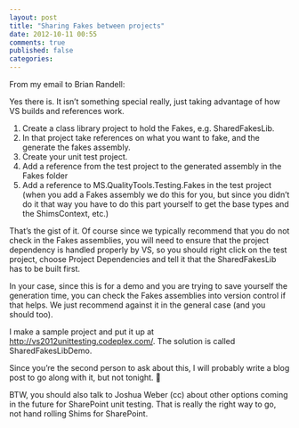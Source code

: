 ```yaml
---
layout: post
title: "Sharing Fakes between projects"
date: 2012-10-11 00:55
comments: true
published: false
categories: 
---
```



From my email to Brian Randell:

Yes there is. It isn’t something special really, just taking advantage of how VS builds and references work.

1.	Create a class library project to hold the Fakes, e.g. SharedFakesLib.
2.	In that project take references on what you want to fake, and the generate the fakes assembly.
3.	Create your unit test project.
4.	Add a reference from the test project to the generated assembly in the Fakes folder
5.	Add a reference to MS.QualityTools.Testing.Fakes in the test project (when you add a Fakes assembly we do this for you, but since you didn’t do it that way you have to do this part yourself to get the base types and the ShimsContext, etc.)

That’s the gist of it. Of course since we typically recommend that you do not check in the Fakes assemblies, you will need to ensure that the project dependency is handled properly by VS, so you should right click on the test project, choose Project Dependencies and tell it that the SharedFakesLib has to be built first.

In your case, since this is for a demo and you are trying to save yourself the generation time, you can check the Fakes assemblies into version control if that helps. We just recommend against it in the general case (and you should too).

I make a sample project and put it up at http://vs2012unittesting.codeplex.com/. The solution is called SharedFakesLibDemo.

Since you’re the second person to ask about this, I will probably write a blog post to go along with it, but not tonight. 

BTW, you should also talk to Joshua Weber (cc) about other options coming in the future for SharePoint unit testing. That is really the right way to go, not hand rolling Shims for SharePoint.
